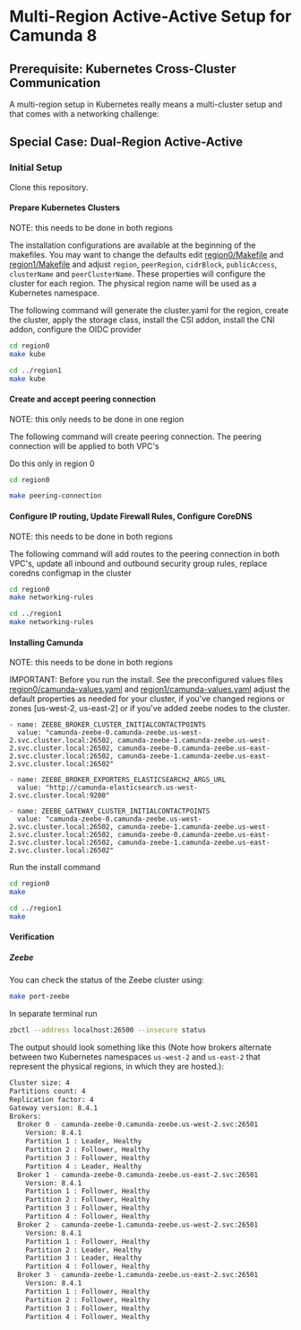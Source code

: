 # Multi-Region Active-Active Setup for Camunda 8

## Prerequisite: Kubernetes Cross-Cluster Communication

A multi-region setup in Kubernetes really means a multi-cluster setup and that comes with a networking challenge:

## Special Case: Dual-Region Active-Active

### Initial Setup

Clone this repository.

#### Prepare Kubernetes Clusters
NOTE: this needs to be done in both regions

The installation configurations are available at the beginning of the makefiles. You may want to change the defaults edit [region0/Makefile](region0/Makefile) and [region1/Makefile](region1/Makefile)
and adjust `region`, `peerRegion`, `cidrBlock`, `publicAccess`, `clusterName` and `peerClusterName`.
These properties will configure the cluster for each region.
The physical region name will be used as a Kubernetes namespace.

The following command will generate the cluster.yaml for the region, create the cluster, apply the storage class, install the CSI addon, install the CNI addon, configure the OIDC provider

```sh
cd region0
make kube

cd ../region1
make kube
```

#### Create and accept peering connection
NOTE: this only needs to be done in one region

The following command will create peering connection. The peering connection will be applied to both VPC's

Do this only in region 0

```sh
cd region0

make peering-connection
```

#### Configure IP routing, Update Firewall Rules, Configure CoreDNS
NOTE: this needs to be done in both regions

The following command will add routes to the peering connection in both VPC's, update all inbound and outbound security group rules, replace coredns configmap in the cluster

```sh
cd region0
make networking-rules

cd ../region1
make networking-rules
````

#### Installing Camunda
NOTE: this needs to be done in both regions

IMPORTANT: Before you run the install. See the preconfigured values files [region0/camunda-values.yaml](region0/camunda-values.yaml) and [region1/camunda-values.yaml](region1/camunda-values.yaml) adjust the default properties as needed for your cluster, if you've changed regions or zones [us-west-2, us-east-2] or if you've added zeebe nodes to the cluster.

```
- name: ZEEBE_BROKER_CLUSTER_INITIALCONTACTPOINTS
  value: "camunda-zeebe-0.camunda-zeebe.us-west-2.svc.cluster.local:26502, camunda-zeebe-1.camunda-zeebe.us-west-2.svc.cluster.local:26502, camunda-zeebe-0.camunda-zeebe.us-east-2.svc.cluster.local:26502, camunda-zeebe-1.camunda-zeebe.us-east-2.svc.cluster.local:26502"

- name: ZEEBE_BROKER_EXPORTERS_ELASTICSEARCH2_ARGS_URL
  value: "http://camunda-elasticsearch.us-west-2.svc.cluster.local:9200"

- name: ZEEBE_GATEWAY_CLUSTER_INITIALCONTACTPOINTS
  value: "camunda-zeebe-0.camunda-zeebe.us-west-2.svc.cluster.local:26502, camunda-zeebe-1.camunda-zeebe.us-west-2.svc.cluster.local:26502, camunda-zeebe-0.camunda-zeebe.us-east-2.svc.cluster.local:26502, camunda-zeebe-1.camunda-zeebe.us-east-2.svc.cluster.local:26502"

```
Run the install command

```sh
cd region0
make

cd ../region1
make
```

#### Verification

##### Zeebe

You can check the status of the Zeebe cluster using:

```sh
make port-zeebe
```
In separate terminal run
```sh
zbctl --address localhost:26500 --insecure status
```

The output should look something like this
(Note how brokers alternate between two Kubernetes namespaces
`us-west-2` and `us-east-2` that represent the physical regions,
in which they are hosted.):

```sh
Cluster size: 4
Partitions count: 4
Replication factor: 4
Gateway version: 8.4.1
Brokers:
  Broker 0 - camunda-zeebe-0.camunda-zeebe.us-west-2.svc:26501
    Version: 8.4.1
    Partition 1 : Leader, Healthy
    Partition 2 : Follower, Healthy
    Partition 3 : Follower, Healthy
    Partition 4 : Leader, Healthy
  Broker 1 - camunda-zeebe-0.camunda-zeebe.us-east-2.svc:26501
    Version: 8.4.1
    Partition 1 : Follower, Healthy
    Partition 2 : Follower, Healthy
    Partition 3 : Follower, Healthy
    Partition 4 : Follower, Healthy
  Broker 2 - camunda-zeebe-1.camunda-zeebe.us-west-2.svc:26501
    Version: 8.4.1
    Partition 1 : Follower, Healthy
    Partition 2 : Leader, Healthy
    Partition 3 : Leader, Healthy
    Partition 4 : Follower, Healthy
  Broker 3 - camunda-zeebe-1.camunda-zeebe.us-east-2.svc:26501
    Version: 8.4.1
    Partition 1 : Follower, Healthy
    Partition 2 : Follower, Healthy
    Partition 3 : Follower, Healthy
    Partition 4 : Follower, Healthy

```
